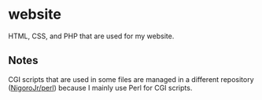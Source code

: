 website
=======

HTML, CSS, and PHP that are used for my website.

Notes
-----
CGI scripts that are used in some files are managed in a different repository
([NigoroJr/perl](https://github.com/NigoroJr/perl)) because I mainly use Perl
for CGI scripts.

